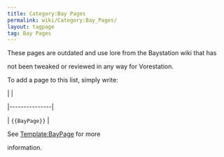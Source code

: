 ```yaml
---
title: Category:Bay Pages
permalink: wiki/Category:Bay_Pages/
layout: tagpage
tag: Bay Pages
---
```


These pages are outdated and use lore from the Baystation wiki that has
not been tweaked or reviewed in any way for Vorestation.

To add a page to this list, simply write:

|               |
|---------------|
| `{{BayPage}}` |

See [Template:BayPage](/wiki/Template:BayPage "wikilink") for more
information.
